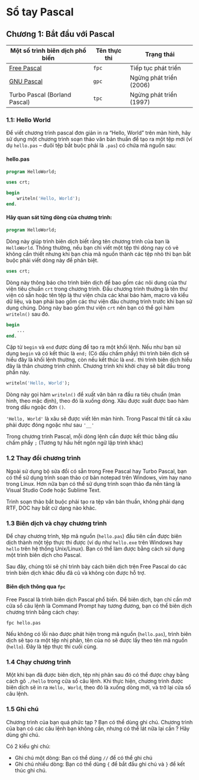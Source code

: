 # Sổ tay Pascal

## Chương 1: Bắt đầu với Pascal

|Một số trình biên dịch phổ biến| Tên thực thi | Trạng thái |
|---|---|---|
| [Free Pascal](https://www.freepascal.org/) | `fpc` | Tiếp tục phát triển |
|[GNU Pascal](http://www.gnu-pascal.de/) | `gpc` | Ngừng phát triển (2006) |
| Turbo Pascal (Borland Pascal) | `tpc` | Ngừng phát triển (1997) |

### 1.1: Hello World

Để viết chương trình pascal đơn giản in ra “Hello, World” trên màn hình, hãy sử dụng một chương trình soạn thảo văn bản thuần để tạo ra một tệp mới (ví dụ `hello.pas` – đuôi tệp bắt buộc phải là `.pas`) có chứa mã nguồn sau:

#### hello.pas
```pascal
program HelloWorld;

uses crt;

begin
    writeln('Hello, World');
end.
```
#### Hãy quan sát từng dòng của chương trình:
```pascal
program HelloWorld;
```
Dòng này giúp trình biên dịch biết rằng tên chương trình của bạn là `HelloWorld`. Thông thường, nếu bạn chỉ viết một tệp thì dòng nay có vẻ không cần thiết nhưng khi bạn chia mã nguồn thành các tệp nhỏ thì bạn bắt buộc phải viết dòng này để phân biệt.
```pascal
uses crt;
```
Dòng này thông báo cho trình biên dịch để bao gồm các nôi dung của thư viện tiêu chuẩn `crt` trong chương trình. Đầu chương trình thường là tên thư viện có sẵn hoặc tên tệp là thư viện chứa các khai báo hàm, macro và kiểu dữ liệu, và bạn phải bao gồm các thư viện đâu chương trình trước khi bạn sử dụng chúng. Dòng này bao gồm thư viện `crt` nên bạn có thể gọi hàm `writeln()` sau đó.
```pascal
begin
    ...
end.
```
Cặp từ `begin` và `end` được dùng để tạo ra một khối lệnh. Nếu như bạn sử dụng `begin` và có kết thúc là `end;` (Có dấu chấm phẩy) thì trình biên dịch sẽ hiểu đây là khối lệnh thường, còn nếu kết thúc là `end.` thì trình biên dịch hiểu đây là thân chương trình chính. Chương trình khi khởi chạy sẽ bắt đầu trong phần này.
```pascal
writeln('Hello, World');
```
Dòng này gọi hàm `writeln()` để xuất văn bản ra đầu ra tiêu chuẩn (màn hình, theo mặc định), theo đó là xuống dòng. Xâu được xuất được bao hàm trong dấu ngoặc đơn `()`.

`'Hello, World'` là xâu sẽ được viết lên màn hình. Trong Pascal thì tất cả xâu phải được đóng ngoặc như sau `'__'`

Trong chương trình Pascal, mỗi dòng lệnh cần được kết thúc bằng dầu chấm phẩy `;` (Tương tự hầu hết ngôn ngữ lập trình khác)

### 1.2 Thay đổi chương trình

Ngoài sử dụng bộ sửa đổi có sẵn trong Free Pascal hay Turbo Pascal, bạn có thể sử dụng trình soạn thảo cơ bản notepad trên Windows, vim hay nano trong Linux. Hơn nữa bạn có thể sử dụng trình soạn thảo đa nền tảng là Visual Studio Code hoặc Sublime Text.

Trình soạn thảo bắt buộc phải tạo ra tệp văn bản thuần, không phải dạng RTF, DOC hay bất cứ dạng nào khác.

### 1.3 Biên dịch và chạy chương trình

Để chạy chương trình, tệp mã nguồn (`hello.pas`) đầu tiên cần được biên dịch thành một tệp thực thi được (ví dụ như `hello.exe` trên Windows hay `hello` trên hệ thống Unix/Linux). Bạn có thể làm được bằng cách sử dụng một trình biên dịch cho Pascal.

Sau đây, chúng tôi sẽ chỉ trình bày cách biên dịch trên Free Pascal do các trình biên dịch khác đều đã cũ và không còn được hỗ trợ.

#### Biên dịch thông qua `fpc`

Free Pascal là trình biên dịch Pascal phổ biến. Để biên dịch, bạn chỉ cần mở cửa sổ câu lệnh là Command Prompt hay tương đương, bạn có thể biên dịch chương trình bằng cách chạy:
```
fpc hello.pas
```
Nếu không có lỗi nào được phát hiện trong mã nguồn (`hello.pas`), trình biên dịch sẽ tạo ra một tệp nhị phân, tên của nó sẽ được lấy theo tên mã nguồn (`hello`). Đây là tệp thực thi cuối cùng.

### 1.4 Chạy chương trình

Một khi bạn đã được biên dịch, tệp nhị phân sau đó có thể được chạy bằng cách gõ `./hello` trong cửa sổ câu lệnh. Khi thực hiện, chương trình được biên dịch sẽ in ra `Hello, World`, theo đó là xuống dòng mới, và trở lại cửa sổ câu lệnh.

### 1.5 Ghi chú

Chương trình của bạn quá phức tạp ? Bạn có thể dùng ghi chú. Chương trình của bạn có các câu lệnh bạn không cần, nhưng có thể lát nữa lại cần ? Hãy dùng ghi chú.

Có 2 kiểu ghi chú:
- Ghi chú một dòng: Bạn có thể dùng `//` để có thể ghi chú
- Ghi chú nhiều dòng: Bạn có thể dùng `{` để bắt đầu ghi chú và `}` để kết thúc ghi chú.
